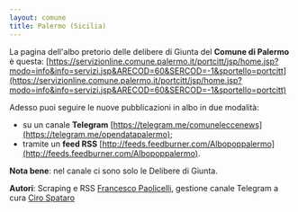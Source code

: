 ```yaml
---
layout: comune
title: Palermo (Sicilia)
---
```


La pagina dell'albo pretorio delle delibere di Giunta del **Comune di Palermo** è questa: [https://servizionline.comune.palermo.it/portcitt/jsp/home.jsp?modo=info&info=servizi.jsp&ARECOD=60&SERCOD=-1&sportello=portcitt](https://servizionline.comune.palermo.it/portcitt/jsp/home.jsp?modo=info&info=servizi.jsp&ARECOD=60&SERCOD=-1&sportello=portcitt)

Adesso puoi seguire le nuove pubblicazioni in albo in due modalità:

* su un canale **Telegram** [https://telegram.me/comuneleccenews](https://telegram.me/opendatapalermo);
* tramite un **feed RSS** [http://feeds.feedburner.com/Albopoppalermo](http://feeds.feedburner.com/Albopoppalermo).

**Nota bene**: nel canale ci sono solo le Delibere di Giunta.

**Autori**: Scraping e RSS [Francesco Paolicelli](https://twitter.com/piersoft), gestione canale Telegram a cura [Ciro Spataro](https://twitter.com/cirospat)
